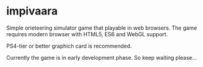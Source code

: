 # impivaara

Simple orieteering simulator game that playable in web browsers.
The game requires modern browser with HTML5, ES6 and WebGL support.

PS4-tier or better graphich card is recommended.

Currently the game is in early development phase. So keep waiting please...

